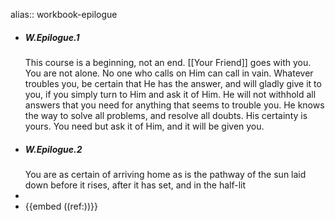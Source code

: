 alias:: workbook-epilogue

- ##### W.Epilogue.1 
  This course is a beginning, not an end. [[Your Friend]] goes with you. You are not alone. No one who calls on Him can call in vain. Whatever troubles you, be certain that He has the answer, and will gladly give it to you, if you simply turn to Him and ask it of Him. He will not withhold all answers that you need for anything that seems to trouble you. He knows the way to solve all problems, and resolve all doubts. His certainty is yours. You need but ask it of Him, and it will be given you.
- ##### W.Epilogue.2
  You are as certain of arriving home as is the pathway of the sun laid down before it rises, after it has set, and in the half-lit
-
- {{embed ((ref:))}}